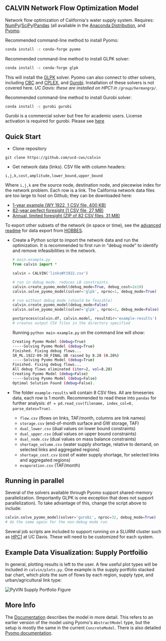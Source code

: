 ## CALVIN Network Flow Optimization Model

Network flow optimization of California's water supply system. Requires: [NumPy](http://www.numpy.org/)/[SciPy](https://www.scipy.org/)/[Pandas](http://pandas.pydata.org/) (all available in the [Anaconda Distribution]((https://www.continuum.io/downloads)), and [Pyomo](https://software.sandia.gov/downloads/pub/pyomo/PyomoInstallGuide.html).

Recommended command-line method to install Pyomo:
```bash 
conda install -c conda-forge pyomo
```
Recommended command-line method to install GLPK solver:
```bash 
conda install -c conda-forge glpk
```
This will install the [GLPK](https://www.gnu.org/software/glpk/) solver. Pyomo can also connect to other solvers, including [CBC](https://projects.coin-or.org/Cbc) and [CPLEX](https://www-01.ibm.com/software/commerce/optimization/cplex-optimizer/), and [Gurobi](http://www.gurobi.com/). Installation of these solvers is not covered here. *UC Davis: these are installed on HPC1 in `/group/hermangrp/`*.

Recommended command-line method to install Gurobi solver:
```bash 
conda install -c gurobi gurobi
```

Gurobi is a commercial solver but free for academic users. License activation is required for gurobi. Please see [here](https://www.gurobi.com/academia/academic-program-and-licenses/)

## Quick Start

- Clone repository
```
git clone https://github.com/ucd-cws/calvin
```

- Get network data (links). CSV file with column headers:
```
i,j,k,cost,amplitude,lower_bound,upper_bound
```
Where `i,j,k` are the source node, destination node, and piecewise index for the network problem. Each row is a link. The California network data files are too large to host on Github; they can be downloaded here:
  + [1-year example (WY 1922, 1 CSV file, 400 KB)](https://www.dropbox.com/s/9aq7aaom4dvn0b5/linksWY1922.csv.zip?dl=1)
  + [82-year perfect foresight (1 CSV file, 27 MB)](https://www.dropbox.com/s/ikt5j6kd7n80rir/links82yr.csv.zip?dl=1)
  + [Annual, limited foresight (ZIP of 82 CSV files, 31 MB)](https://www.dropbox.com/s/ac1gxs8y49oiw7d/annual.zip?dl=1)

  To export other subsets of the network (in space or time), see the [advanced readme](calvin/data) for data export from [HOBBES](https://hobbes.ucdavis.edu/node).

- Create a Python script to import the network data and run the optimization. It is recommended to first run in "debug mode" to identify and remove infeasibilities in the network.
  ```python
  # main-example.py
  from calvin import *

  calvin = CALVIN('linksWY1922.csv')

  # run in debug mode. reduces LB constraints.
  calvin.create_pyomo_model(debug_mode=True, debug_cost=2e10)
  calvin.solve_pyomo_model(solver='glpk', nproc=1, debug_mode=True)

  # run without debug mode (should be feasible)
  calvin.create_pyomo_model(debug_mode=False)
  calvin.solve_pyomo_model(solver='glpk', nproc=1, debug_mode=False)

  postprocess(calvin.df, calvin.model, resultdir='example-results')
  # creates output CSV files in the directory specified
  ```

  Running `python main-example.py` on the command line will show:
  ```bash
  Creating Pyomo Model (debug=True)
  -----Solving Pyomo Model (debug=True)
  Finished. Fixing debug flows...
  SR_ML.1922-09-30_FINAL UB raised by 8.28 (0.28%)
  -----Solving Pyomo Model (debug=True)
  Finished. Fixing debug flows...
  All debug flows eliminated (iter=2, vol=8.28)
  Creating Pyomo Model (debug=False)
  -----Solving Pyomo Model (debug=False)
  Optimal Solution Found (debug=False).
  ```

- The folder `example-results` will contain 8 CSV files. All are timeseries data, each row is 1 month. Recommended to read these into `pandas` for further analysis: `df = pd.read_csv(filename, index_col=0, parse_dates=True)`. 
  + `flow.csv` (flows on links, TAF/month, columns are link names)
  + `storage.csv` (end-of-month surface and GW storage, TAF)
  + `dual_lower.csv` (dual values on lower bound constraints)
  + `dual_upper.csv` (dual values on upper bound constraints)
  + `dual_node.csv` (dual values on mass balance constraints)
  + `shortage_volume.csv` (water supply shortage, relative to demand, on selected links and aggregated regions)
  + `shortage_cost.csv` (cost of water supply shortage, for selected links and aggregated regions)
  + `evaporation.csv` (TAF/month)


## Running in parallel

Several of the solvers available through Pyomo support shared-memory parallelization. (Importantly GLPK is one exception that does not support parallelization). To take advantage of this, change the script above to include:
```python
calvin.solve_pyomo_model(solver='gurobi', nproc=32, debug_mode=True)
# do the same again for the non-debug mode run
```

Several job scripts are included to support running on a SLURM cluster such as [HPC1](http://ssg.cs.ucdavis.edu/services/research/hpc1-cluster) at UC Davis. These will need to be customized for each system. 


## Example Data Visualization: Supply Portfoilio

In general, plotting results is left to the user. A few useful plot types will be included in `calvin/plots.py`. One example is the supply portfolio stacked bar chart, which plots the sum of flows by each region, supply type, and urban/agricultural link type:

![PyVIN Supply Portfolio Figure](documentation/supply_portfolio.png)

## More Info
The [Documentation](documentation/pyvin_documentation.pdf) describes the model in more detail. This refers to an earlier version of the model using Pyomo's `AbstractModel` type, but the setup is mostly the same in the current `ConcreteModel`. There is also detailed [Pyomo documentation](http://www.pyomo.org/documentation/).
  
